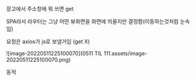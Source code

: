 장고에서 주소창에 뭐 쓰면 get

SPA라서 라우터는 그냥 어떤 뷰화면을 화면에 띄울지만 결정함(이동하는것처럼 눈속임)

요청은 axios가 js로 보낼거임 (get X)

![image-20220511225100070](0511 TIL 111.assets/image-20220511225100070.png)

동적